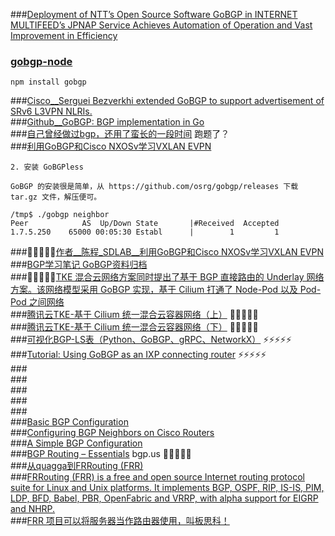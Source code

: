 ###[Deployment of NTT’s Open Source Software GoBGP in INTERNET MULTIFEED’s JPNAP Service Achieves Automation of Operation and Vast Improvement in Efficiency](https://www.ntt-review.jp/archive/ntttechnical.php?contents=ntr201612sr1_s.html)  
### [gobgp-node](https://www.npmjs.com/package/gobgp)  
```shell
npm install gobgp
```
###[Cisco__Serguei Bezverkhi extended GoBGP to support advertisement of SRv6 L3VPN NLRIs.](https://www.segment-routing.net/open-software/gobgp/)  
###[Github__GoBGP: BGP implementation in Go](https://github.com/osrg/gobgp)  
###[自己曾经做过bgp，还用了蛮长的一段时间](http://anbenqishi.github.io/2019/09/03/arts-tips-gobgp-gns3-start/)  跑题了？  
###[利用GoBGP和Cisco NXOSv学习VXLAN EVPN](https://www.shangmayuan.com/a/24acf1fdf2d9422ba03eb7f6.html)  
```
2. 安装 GoBGPless

GoBGP 的安装很是简单，从 https://github.com/osrg/gobgp/releases 下载 tar.gz 文件，解压便可。

/tmp$ ./gobgp neighbor
Peer            AS  Up/Down State       |#Received  Accepted
1.7.5.250    65000 00:05:30 Establ      |        1         1
```
###🚀🚀🚀🚀🚀[作者__陈程_SDLAB__利用GoBGP和Cisco NXOSv学习VXLAN EVPN](https://www.sdnlab.com/22918.html)  
###[BGP学习笔记 GoBGP资料归档](https://www.xknote.com/blog/206243.html)  
###🚀🚀🚀🚀🚀[TKE 混合云网络方案同时提出了基于 BGP 直接路由的 Underlay 网络方案。该网络模型采用 GoBGP 实现，基于 Cilium 打通了 Node-Pod 以及 Pod-Pod 之间网络](https://juejin.cn/post/6981630423793156110)  
###[腾讯云TKE-基于 Cilium 统一混合云容器网络（上）](https://juejin.cn/post/6976138850762489864)  🚀🚀🚀🚀🚀  
###[腾讯云TKE-基于 Cilium 统一混合云容器网络（下）](https://juejin.cn/post/6981630423793156110)  🚀🚀🚀🚀🚀  
###[可视化BGP-LS表（Python、GoBGP、gRPC、NetworkX）](https://www.gingerdoc.com/default/visualising-bgp-ls-tables)  ⚡⚡⚡⚡⚡  
###[Tutorial: Using GoBGP as an IXP connecting router](https://docplayer.net/38651947-Tutorial-using-gobgp-as-an-ixp-connecting-router.html)  ⚡⚡⚡⚡⚡  
###[]()  
###[]()  
###[]()  
###[]()  
###[]()  
###[Basic BGP Configuration](https://www.9tut.com/basic-bgp-configuration)  
###[Configuring BGP Neighbors on Cisco Routers](https://www.flackbox.com/cisco-bgp-neighbor-configuration)  
###[A Simple BGP Configuration](https://www.oreilly.com/library/view/cisco-ios-in/156592942X/ch10s02.html)  
###[BGP Routing – Essentials](https://www.bgp.us/routing/)  bgp.us 🚀🚀🚀🚀🚀  
###[从quagga到FRRouting (FRR)](https://developer.aliyun.com/article/458873?accounttraceid=54f931f74f584c92bc3522983b7fbb25jzmi)  
###[FRRouting (FRR) is a free and open source Internet routing protocol suite for Linux and Unix platforms. It implements BGP, OSPF, RIP, IS-IS, PIM, LDP, BFD, Babel, PBR, OpenFabric and VRRP, with alpha support for EIGRP and NHRP.](https://frrouting.org/)  
###[FRR 项目可以将服务器当作路由器使用，叫板思科！ ](https://www.sohu.com/a/132206757_465914)  
